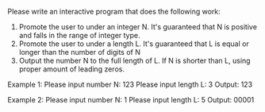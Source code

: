 Please write an interactive program that does the following work:
1. Promote the user to under an integer N. It's guaranteed that N is positive and falls in the range of integer type. 
2. Promote the user to under a length L. It's guaranteed that L is equal or longer than the number of digits of N
3. Output the number N to the full length of L. If N is shorter than L, using proper amount of leading zeros.

Example 1:
Please input number N: 123
Please input length L: 3
Output: 123

Example 2:
Please input number N: 1
Please input length L: 5
Output: 00001
